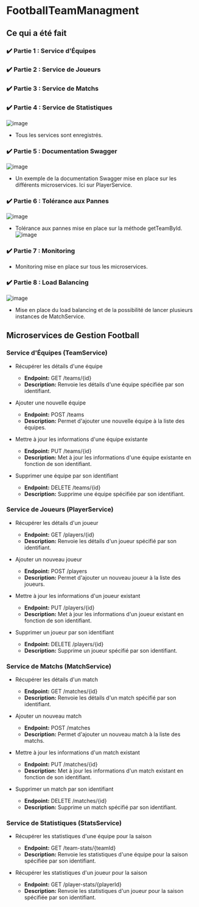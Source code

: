 # FootballTeamManagment

## Ce qui a été fait 
### ✔️ Partie 1 : Service d'Équipes 
### ✔️ Partie 2 : Service de Joueurs 
### ✔️ Partie 3 : Service de Matchs 
### ✔️ Partie 4 : Service de Statistiques 
![image](https://github.com/MorganSauvignon/FootballTeamManagment/assets/70762614/b3fcd1ee-7e9f-4c80-a0d6-09391fddf520)
- Tous les services sont enregistrés. 

### ✔️ Partie 5 : Documentation Swagger
![image](https://github.com/MorganSauvignon/FootballTeamManagment/assets/70762614/c18a4511-e5fc-42f5-a143-9842661719cd)
- Un exemple de la documentation Swagger mise en place sur les différents microservices. Ici sur PlayerService. 

### ✔️ Partie 6 : Tolérance aux Pannes
![image](https://github.com/MorganSauvignon/FootballTeamManagment/assets/70762614/1cc03bca-52b2-4c64-b056-2b7764c9a67e)
- Tolérance aux pannes mise en place sur la méthode getTeamById.
![image](https://github.com/MorganSauvignon/FootballTeamManagment/assets/70762614/91236afd-c137-4d88-bab4-ecd67c7f7d31)

### ✔️ Partie 7 : Monitoring
- Monitoring mise en place sur tous les microservices.


### ✔️ Partie 8 : Load Balancing
![image](https://github.com/MorganSauvignon/FootballTeamManagment/assets/70762614/024cdfc3-d009-4073-8b66-253438d4ed07)
- Mise en place du load balancing et de la possibilité de lancer plusieurs instances de MatchService.

## Microservices de Gestion Football

### Service d'Équipes (TeamService)

- Récupérer les détails d'une équipe
  - **Endpoint:** GET /teams/{id}
  - **Description:** Renvoie les détails d'une équipe spécifiée par son identifiant.

- Ajouter une nouvelle équipe
  - **Endpoint:** POST /teams
  - **Description:** Permet d'ajouter une nouvelle équipe à la liste des équipes.

- Mettre à jour les informations d'une équipe existante
  - **Endpoint:** PUT /teams/{id}
  - **Description:** Met à jour les informations d'une équipe existante en fonction de son identifiant.

- Supprimer une équipe par son identifiant
  - **Endpoint:** DELETE /teams/{id}
  - **Description:** Supprime une équipe spécifiée par son identifiant.

### Service de Joueurs (PlayerService)

- Récupérer les détails d'un joueur
  - **Endpoint:** GET /players/{id}
  - **Description:** Renvoie les détails d'un joueur spécifié par son identifiant.

- Ajouter un nouveau joueur
  - **Endpoint:** POST /players
  - **Description:** Permet d'ajouter un nouveau joueur à la liste des joueurs.

- Mettre à jour les informations d'un joueur existant
  - **Endpoint:** PUT /players/{id}
  - **Description:** Met à jour les informations d'un joueur existant en fonction de son identifiant.

- Supprimer un joueur par son identifiant
  - **Endpoint:** DELETE /players/{id}
  - **Description:** Supprime un joueur spécifié par son identifiant.

### Service de Matchs (MatchService)

- Récupérer les détails d'un match
  - **Endpoint:** GET /matches/{id}
  - **Description:** Renvoie les détails d'un match spécifié par son identifiant.

- Ajouter un nouveau match
  - **Endpoint:** POST /matches
  - **Description:** Permet d'ajouter un nouveau match à la liste des matchs.

- Mettre à jour les informations d'un match existant
  - **Endpoint:** PUT /matches/{id}
  - **Description:** Met à jour les informations d'un match existant en fonction de son identifiant.

- Supprimer un match par son identifiant
  - **Endpoint:** DELETE /matches/{id}
  - **Description:** Supprime un match spécifié par son identifiant.

### Service de Statistiques (StatsService)

- Récupérer les statistiques d'une équipe pour la saison
  - **Endpoint:** GET /team-stats/{teamId}
  - **Description:** Renvoie les statistiques d'une équipe pour la saison spécifiée par son identifiant.

- Récupérer les statistiques d'un joueur pour la saison
  - **Endpoint:** GET /player-stats/{playerId}
  - **Description:** Renvoie les statistiques d'un joueur pour la saison spécifiée par son identifiant.
